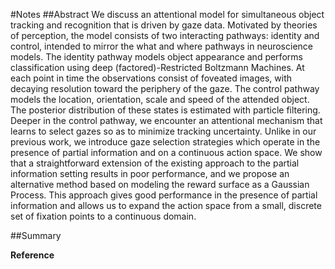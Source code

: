 
#Notes
##Abstract
We discuss an attentional model for simultaneous object tracking and recognition that is driven by gaze data. Motivated by theories of perception, the model consists of two interacting pathways: identity and control, intended to mirror the what and where pathways in neuroscience models. The identity pathway models object appearance and performs classification using deep (factored)-Restricted Boltzmann Machines. At each point in time the observations consist of foveated images, with decaying resolution toward the periphery of the gaze. The control pathway models the location, orientation, scale and speed of the attended object. The posterior distribution of these states is estimated with particle filtering. Deeper in the control pathway, we encounter an attentional mechanism that learns to select gazes so as to minimize tracking uncertainty. Unlike in our previous work, we introduce gaze selection strategies which operate in the presence of partial information and on a continuous action space. We show that a straightforward extension of the existing approach to the partial information setting results in poor performance, and we propose an alternative method based on modeling the reward surface as a Gaussian Process. This approach gives good performance in the presence of partial information and allows us to expand the action space from a small, discrete set of fixation points to a continuous domain. 


##Summary



**Reference**

